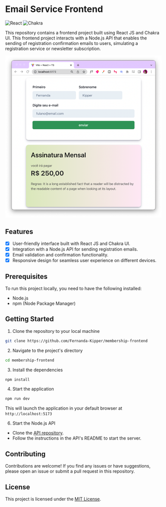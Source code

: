 # Email Service Frontend

![React](https://img.shields.io/badge/react-%2320232a.svg?style=for-the-badge&logo=react&logoColor=%2361DAFB)
![Chakra](https://img.shields.io/badge/chakra-%234ED1C5.svg?style=for-the-badge&logo=chakraui&logoColor=white)

This repository contains a frontend project built using React JS and Chakra UI. This frontend project interacts with a Node.js API that enables the sending of registration confirmation emails to users, simulating a registration service or newsletter subscription.

<img src="./.github/interface.png"/>

## Features

- [x] User-friendly interface built with React JS and Chakra UI.
- [x] Integration with a Node.js API for sending registration emails.
- [x] Email validation and confirmation functionality.
- [x] Responsive design for seamless user experience on different devices.

## Prerequisites

To run this project locally, you need to have the following installed:

- Node.js
- npm (Node Package Manager)

## Getting Started

1. Clone the repository to your local machine

```bash
git clone https://github.com/Fernanda-Kipper/membership-frontend
```

2. Navigate to the project's directory

```bash
cd membership-frontend
```

3. Install the dependencies

```bash
npm install
```

4. Start the application

```bash
npm run dev
```

This will launch the application in your default browser at `http://localhost:5173`

6. Start the Node.js API

- Clone the [API repository](https://github.com/guivahl/redis-dba).
- Follow the instructions in the API's README to start the server.

## Contributing

Contributions are welcome! If you find any issues or have suggestions, please open an issue or submit a pull request in this repository.

## License

This project is licensed under the [MIT License](./LICENSE).
